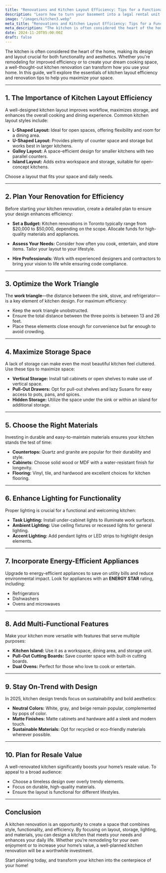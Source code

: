 ```yaml
---
title: "Renovations and Kitchen Layout Efficiency: Tips for a Functional Space"
description: "Learn how to turn your basement into a legal rental unit in Toronto and generate steady income. Discover essential tips on zoning, permits, costs, and maximizing revenue!"
image: "/images/kitchen3.webp"
meta_title: "Renovations and Kitchen Layout Efficiency: Tips for a Functional Space"
meta_description: "The kitchen is often considered the heart of the home, making its design and layout crucial for both functionality and aesthetics."
date: 2024-11-20T05:00:00Z
draft: false
---
```


The kitchen is often considered the heart of the home, making its design and layout crucial for both functionality and aesthetics. Whether you're remodeling for improved efficiency or to create your dream cooking space, a well-thought-out kitchen renovation can transform how you use your home. In this guide, we’ll explore the essentials of kitchen layout efficiency and renovation tips to help you maximize your space.

---

## **1. The Importance of Kitchen Layout Efficiency**

A well-designed kitchen layout improves workflow, maximizes storage, and enhances the overall cooking and dining experience. Common kitchen layout styles include:

- **L-Shaped Layout:** Ideal for open spaces, offering flexibility and room for a dining area.
- **U-Shaped Layout:** Provides plenty of counter space and storage but works best in larger kitchens.
- **Galley Layout:** A space-efficient design for smaller kitchens with two parallel counters.
- **Island Layout:** Adds extra workspace and storage, suitable for open-concept kitchens.

Choose a layout that fits your space and daily needs.

---

## **2. Plan Your Renovation for Efficiency**

Before starting your kitchen renovation, create a detailed plan to ensure your design enhances efficiency:

- **Set a Budget:** Kitchen renovations in Toronto typically range from $20,000 to $50,000, depending on the scope. Allocate funds for high-quality materials and appliances.

- **Assess Your Needs:** Consider how often you cook, entertain, and store items. Tailor your layout to your lifestyle.

- **Hire Professionals:** Work with experienced designers and contractors to bring your vision to life while ensuring code compliance.

---

## **3. Optimize the Work Triangle**

The **work triangle**—the distance between the sink, stove, and refrigerator—is a key element of kitchen design. For maximum efficiency:

- Keep the work triangle unobstructed.
- Ensure the total distance between the three points is between 13 and 26 feet.
- Place these elements close enough for convenience but far enough to avoid crowding.

---

## **4. Maximize Storage Space**

A lack of storage can make even the most beautiful kitchen feel cluttered. Use these tips to maximize space:

- **Vertical Storage:** Install tall cabinets or open shelves to make use of vertical space.
- **Pull-Out Drawers:** Opt for pull-out shelves and lazy Susans for easy access to pots, pans, and spices.
- **Hidden Storage:** Utilize the space under the sink or within an island for additional storage.

---

## **5. Choose the Right Materials**

Investing in durable and easy-to-maintain materials ensures your kitchen stands the test of time:

- **Countertops:** Quartz and granite are popular for their durability and style.
- **Cabinets:** Choose solid wood or MDF with a water-resistant finish for longevity.
- **Flooring:** Vinyl, tile, and hardwood are excellent choices for kitchen flooring.

---

## **6. Enhance Lighting for Functionality**

Proper lighting is crucial for a functional and welcoming kitchen:

- **Task Lighting:** Install under-cabinet lights to illuminate work surfaces.
- **Ambient Lighting:** Use ceiling fixtures or recessed lights for general lighting.
- **Accent Lighting:** Add pendant lights or LED strips to highlight design elements.

---

## **7. Incorporate Energy-Efficient Appliances**

Upgrade to energy-efficient appliances to save on utility bills and reduce environmental impact. Look for appliances with an **ENERGY STAR** rating, including:

- Refrigerators
- Dishwashers
- Ovens and microwaves

---

## **8. Add Multi-Functional Features**

Make your kitchen more versatile with features that serve multiple purposes:

- **Kitchen Island:** Use it as a workspace, dining area, and storage unit.
- **Pull-Out Cutting Boards:** Save counter space with built-in cutting boards.
- **Dual Ovens:** Perfect for those who love to cook or entertain.

---

## **9. Stay On-Trend with Design**

In 2025, kitchen design trends focus on sustainability and bold aesthetics:

- **Neutral Colors:** White, gray, and beige remain popular, complemented by pops of color.
- **Matte Finishes:** Matte cabinets and hardware add a sleek and modern touch.
- **Sustainable Materials:** Opt for recycled or eco-friendly materials wherever possible.

---

## **10. Plan for Resale Value**

A well-renovated kitchen significantly boosts your home’s resale value. To appeal to a broad audience:

- Choose a timeless design over overly trendy elements.
- Focus on durable, high-quality materials.
- Ensure the layout is functional for different lifestyles.

---

## **Conclusion**

A kitchen renovation is an opportunity to create a space that combines style, functionality, and efficiency. By focusing on layout, storage, lighting, and materials, you can design a kitchen that meets your needs and enhances your daily life. Whether you’re remodeling for your own enjoyment or to increase your home’s value, a well-planned kitchen renovation will be a worthwhile investment.

Start planning today, and transform your kitchen into the centerpiece of your home!
